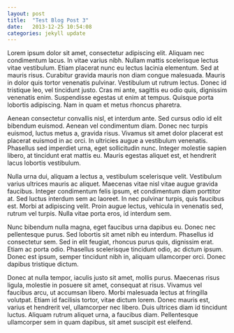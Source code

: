 ```yaml
---
layout: post
title:  "Test Blog Post 3"
date:   2013-12-25 10:54:08
categories: jekyll update
---
```


Lorem ipsum dolor sit amet, consectetur adipiscing elit. Aliquam nec condimentum lacus. In vitae varius nibh. Nullam mattis scelerisque lectus vitae vestibulum. Etiam placerat nunc eu lectus lacinia elementum. Sed at mauris risus. Curabitur gravida mauris non diam congue malesuada. Mauris in dolor quis tortor venenatis pulvinar. Vestibulum ut rutrum lectus. Donec id tristique leo, vel tincidunt justo. Cras mi ante, sagittis eu odio quis, dignissim venenatis enim. Suspendisse egestas ut enim at tempus. Quisque porta lobortis adipiscing. Nam in quam et metus rhoncus pharetra.

Aenean consectetur convallis nisl, et interdum ante. Sed cursus odio id elit bibendum euismod. Aenean vel condimentum diam. Donec nec turpis euismod, luctus metus a, gravida risus. Vivamus sit amet dolor placerat est placerat euismod in ac orci. In ultricies augue a vestibulum venenatis. Phasellus sed imperdiet urna, eget sollicitudin nunc. Integer molestie sapien libero, at tincidunt erat mattis eu. Mauris egestas aliquet est, et hendrerit lacus lobortis vestibulum.

Nulla urna dui, aliquam a lectus a, vestibulum scelerisque velit. Vestibulum varius ultrices mauris ac aliquet. Maecenas vitae nisl vitae augue gravida faucibus. Integer condimentum felis ipsum, et condimentum diam porttitor at. Sed luctus interdum sem ac laoreet. In nec pulvinar turpis, quis faucibus est. Morbi at adipiscing velit. Proin augue lectus, vehicula in venenatis sed, rutrum vel turpis. Nulla vitae porta eros, id interdum sem.

Nunc bibendum nulla magna, eget faucibus urna dapibus eu. Donec nec pellentesque purus. Sed lobortis sit amet nibh eu interdum. Phasellus id consectetur sem. Sed in elit feugiat, rhoncus purus quis, dignissim erat. Etiam ac porta odio. Phasellus scelerisque tincidunt odio, ac dictum ipsum. Donec est ipsum, semper tincidunt nibh in, aliquam ullamcorper orci. Donec dapibus tristique dictum.

Donec at nulla tempor, iaculis justo sit amet, mollis purus. Maecenas risus ligula, molestie in posuere sit amet, consequat at risus. Vivamus vel faucibus arcu, ut accumsan libero. Morbi malesuada lectus at fringilla volutpat. Etiam id facilisis tortor, vitae dictum lorem. Donec mauris est, varius et hendrerit vel, ullamcorper nec libero. Duis ultrices diam id tincidunt luctus. Aliquam rutrum aliquet urna, a faucibus diam. Pellentesque ullamcorper sem in quam dapibus, sit amet suscipit est eleifend.
